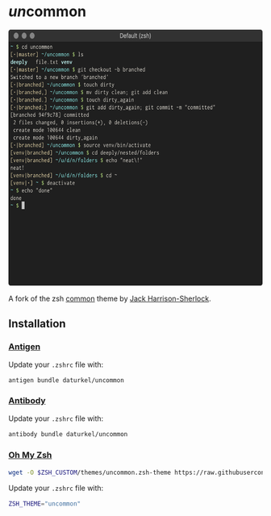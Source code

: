 # <em>un</em>common
<img src="screenshot.png" height="508">

A fork of the zsh [common](https://github.com/jackharrisonsherlock/common) theme by [Jack Harrison-Sherlock](https://github.com/jackharrisonsherlock).

## Installation

### [Antigen](https://github.com/zsh-users/antigen)

Update your `.zshrc` file with:

```sh
antigen bundle daturkel/uncommon
```

### [Antibody](https://github.com/getantibody/antibody)

Update your `.zshrc` file with:

```sh
antibody bundle daturkel/uncommon
```

### [Oh My Zsh](http://ohmyz.sh)

```sh
wget -O $ZSH_CUSTOM/themes/uncommon.zsh-theme https://raw.githubusercontent.com/daturkel/uncommon/master/uncommon.zsh-theme
```

Update your `.zshrc` file with:
```sh
ZSH_THEME="uncommon"
```

